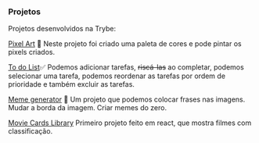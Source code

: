 ### Projetos

Projetos desenvolvidos na Trybe:

[Pixel Art](https://alinehoshino.github.io/Projetos/pixel) 🎨 Neste projeto foi criado uma paleta de cores e pode pintar os pixels criados.

[To do List](https://alinehoshino.github.io/Projetos/todolist)✅  Podemos adicionar tarefas, ~~riscá-las~~  ao completar, podemos selecionar uma tarefa, podemos reordenar as tarefas por ordem de prioridade e também excluir as tarefas.

[Meme generator](https://alinehoshino.github.io/Projetos/memegenerator) 🤣 Um projeto que podemos colocar frases nas imagens. Mudar a borda da imagem. Criar memes do zero.

[Movie Cards Library](https://alinehoshino.github.io/Projetos/build) Primeiro projeto feito em react, que mostra filmes com classificação.